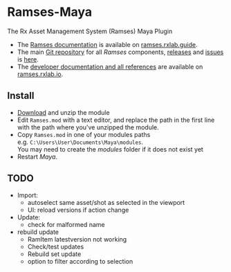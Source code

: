 # Ramses-Maya

The Rx Asset Management System (Ramses) Maya Plugin

- The [Ramses documentation](http://ramses.rxlab.guide) is available on [ramses.rxlab.guide](http://ramses.rxlab.guide).
- The main [Git repository](https://github.com/RxLaboratory/Ramses) for all *Ramses* components, [releases](https://github.com/RxLaboratory/Ramses/releases) and [issues](https://github.com/RxLaboratory/Ramses/issues) is [here](https://github.com/RxLaboratory/Ramses).
- The [developer documentation and all references](http://ramses.rxlab.io) are available on [ramses.rxlab.io](http://ramses.rxlab.io).

## Install

- [Download](https://github.com/Rainbox-dev/Ramses-Maya/archive/refs/heads/main.zip) and unzip the module
- Edit `Ramses.mod` with a text editor, and replace the path in the first line with the path where you've unzipped the module.
- Copy `Ramses.mod` in one of your modules paths  
    e.g. `C:\Users\User\Documents\Maya\modules`.  
    You may need to create the *modules* folder if it does not exist yet
- Restart *Maya*.

## TODO

- Import:
    - autoselect same asset/shot as selected in the viewport
    - UI: reload versions if action change
- Update:
    - check for malformed name
- rebuild update
    - RamItem latestversion not working
    - Check/test updates
    - Rebuild set update
    - option to filter according to selection
    
